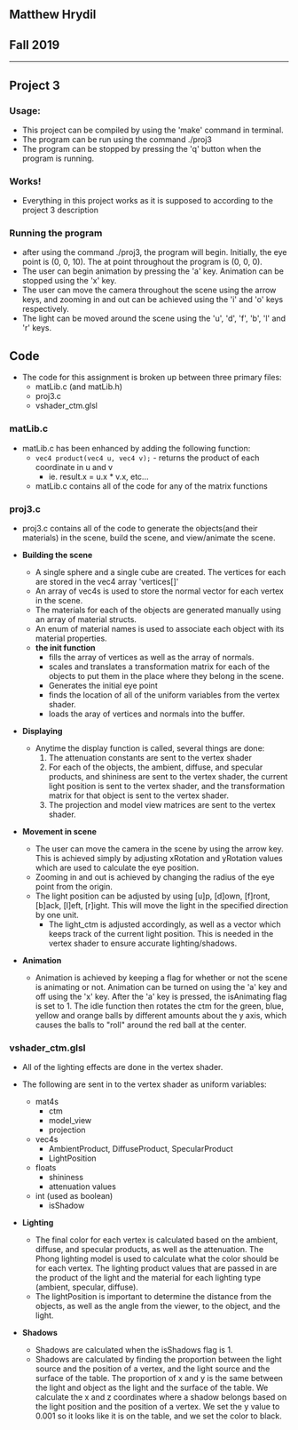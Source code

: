 ## Matthew Hrydil
## Fall 2019

***

## Project 3

### Usage:

- This project can be compiled by using the 'make' command in terminal.
- The program can be run using the command ./proj3
- The program can be stopped by pressing the 'q' button when the program is running.

### Works!

- Everything in this project works as it is supposed to according to the project 3 description

### Running the program

- after using the command ./proj3, the program will begin. Initially, the eye point is (0, 0, 10). The at point throughout the program is (0, 0, 0).
- The user can begin animation by pressing the 'a' key. Animation can be stopped using the 'x' key.
- The user can move the camera throughout the scene using the arrow keys, and zooming in and out can be achieved using the 'i' and 'o' keys respectively.
- The light can be moved around the scene using the 'u', 'd', 'f', 'b', 'l' and 'r' keys.

## Code

- The code for this assignment is broken up between three primary files:
	- matLib.c (and matLib.h)
	- proj3.c
	- vshader_ctm.glsl


### matLib.c

- matLib.c has been enhanced by adding the following function:
	- `vec4 product(vec4 u, vec4 v);` - returns the product of each coordinate in u and v
		- ie. result.x = u.x * v.x, etc...
	- matLib.c contains all of the code for any of the matrix functions 

### proj3.c

- proj3.c contains all of the code to generate the objects(and their materials) in the scene, build the scene, and view/animate the scene.

- **Building the scene**
	- A single sphere and a single cube are created. The vertices for each are stored in the vec4 array 'vertices[]'
	- An array of vec4s is used to store the normal vector for each vertex in the scene.
	- The materials for each of the objects are generated manually using an array of material structs.
	- An enum of material names is used to associate each object with its material properties.
	- **the init function** 
		- fills the array of vertices as well as the array of normals.
		- scales and translates a transformation matrix for each of the objects to put them in the place where they belong in the scene.
		- Generates the initial eye point
		- finds the location of all of the uniform variables from the vertex shader.
		- loads the aray of vertices and normals into the buffer.

- **Displaying**
	- Anytime the display function is called, several things are done:
		1. The attenuation constants are sent to the vertex shader
		2. For each of the objects, the ambient, diffuse, and specular products, and shininess are sent to the vertex shader, the current light position is sent to the vertex shader, and the transformation matrix for that object is sent to the vertex shader.
		3. The projection and model view matrices are sent to the vertex shader.

- **Movement in scene**
	- The user can move the camera in the scene by using the arrow key. This is achieved simply by adjusting xRotation and yRotation values which are used to calculate the eye position.
	- Zooming in and out is achieved by changing the radius of the eye point from the origin.
	- The light position can be adjusted by using [u]p, [d]own, [f]ront, [b]ack, [l]eft, [r]ight. This will move the light in the specified direction by one unit.
		- The light_ctm is adjusted accordingly, as well as a vector which keeps track of the current light position. This is needed in the vertex shader to ensure accurate lighting/shadows.

- **Animation**
	- Animation is achieved by keeping a flag for whether or not the scene is animating or not. Animation can be turned on using the 'a' key and off using the 'x' key. After the 'a' key is pressed, the isAnimating flag is set to 1. The idle function then rotates the ctm for the green, blue, yellow and orange balls by different amounts about the y axis, which causes the balls to "roll" around the red ball at the center.

### vshader_ctm.glsl

- All of the lighting effects are done in the vertex shader.
- The following are sent in to the vertex shader as uniform variables:
	- mat4s
		- ctm
		- model_view
		- projection
	- vec4s
		- AmbientProduct, DiffuseProduct, SpecularProduct
		- LightPosition
	- floats
		- shininess
		- attenuation values
	- int (used as boolean)
		- isShadow

- **Lighting**
	- The final color for each vertex is calculated based on the ambient, diffuse, and specular products, as well as the attenuation. The Phong lighting model is used to calculate what the color should be for each vertex. The lighting product values that are passed in are the product of the light and the material for each lighting type (ambient, specular, diffuse).
	- The lightPosition is important to determine the distance from the objects, as well as the angle from the viewer, to the object, and the light.
- **Shadows**
	- Shadows are calculated when the isShadows flag is 1.
	- Shadows are calculated by finding the proportion between the light source and the position of a vertex, and the light source and the surface of the table. The proportion of x and y is the same between the light and object as the light and the surface of the table. We calculate the x and z coordinates where a shadow belongs based on the light position and the position of a vertex. We set the y value to 0.001 so it looks like it is on the table, and we set the color to black.
